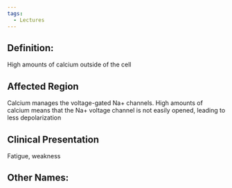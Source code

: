 ```yaml
---
tags:
  - Lectures
---
```

## Definition:
High amounts of calcium outside of the cell 

## Affected Region  
Calcium manages the voltage-gated Na+ channels. High amounts of calcium means that the Na+ voltage channel is not easily opened, leading to less depolarization

## Clinical Presentation
Fatigue, weakness

## Other Names: 



